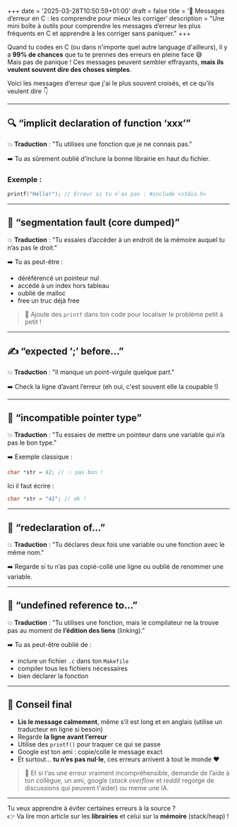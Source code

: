 +++
date = '2025-03-28T10:50:59+01:00'
draft = false
title = '🚨 Messages d’erreur en C : les comprendre pour mieux les corriger'
description = "Une mini boîte à outils pour comprendre les messages d’erreur les plus fréquents en C et apprendre à les corriger sans paniquer."
+++

Quand tu codes en C (ou dans n'importe quel autre language d'ailleurs), il y a **99% de chances** que tu te prennes des erreurs en pleine face 😅  
Mais pas de panique ! Ces messages peuvent sembler effrayants, **mais ils veulent souvent dire des choses simples**.

Voici les messages d’erreur que j'ai le plus souvent croisés, et ce qu’ils veulent dire 👇

---

## 🔍 “implicit declaration of function ‘xxx’”

💥 **Traduction** : "Tu utilises une fonction que je ne connais pas."

➡️ Tu as sûrement oublié d’inclure la bonne librairie en haut du fichier.

### Exemple :
```c
printf("Hello!"); // Erreur si tu n’as pas : #include <stdio.h>
```

---

## 🧠 “segmentation fault (core dumped)”

💥 **Traduction** : "Tu essaies d’accéder à un endroit de la mémoire auquel tu n’as pas le droit."

➡️ Tu as peut-être :
- déréférencé un pointeur nul
- accédé à un index hors tableau
- oublié de malloc
- free un truc déjà free

> 🧯 Ajoute des `printf` dans ton code pour localiser le problème petit à petit !

---

## ✍️ “expected ‘;’ before…”

💥 **Traduction** : "Il manque un point-virgule quelque part."

➡️ Check la ligne d’avant l’erreur (eh oui, c'est souvent elle la coupable !)

---

## 🧱 “incompatible pointer type”

💥 **Traduction** : "Tu essaies de mettre un pointeur dans une variable qui n’a pas le bon type."

➡️ Exemple classique :
```c
char *str = 42; // 💥 pas bon !
```
Ici il faut écrire :
```c
char *str = "42"; // ok !
```  

---

## 🔁 “redeclaration of…”

💥 **Traduction** : "Tu déclares deux fois une variable ou une fonction avec le même nom."

➡️ Regarde si tu n’as pas copié-collé une ligne ou oublié de renommer une variable.

---

## 🚫 “undefined reference to…”

💥 **Traduction** : "Tu utilises une fonction, mais le compilateur ne la trouve pas au moment de **l’édition des liens** (linking)."

➡️ Tu as peut-être oublié de :
- inclure un fichier `.c` dans ton `Makefile`
- compiler tous les fichiers nécessaires
- bien déclarer la fonction

---

## 🧠 Conseil final

- **Lis le message calmement**, même s’il est long et en anglais (utilise un traducteur en ligne si besoin)
- Regarde **la ligne avant l’erreur**
- Utilise des `printf()` pour traquer ce qui se passe
- Google est ton ami : copie/colle le message exact
- Et surtout… **tu n’es pas nul·le**, ces erreurs arrivent à tout le monde ❤️

> 🧰 Et si t’as une erreur vraiment incompréhensible, demande de l’aide à ton collègue, un ami, google (*stack overflow* et *reddit* regorge de discussions qui peuvent t'aider) ou meme une IA.  

---

Tu veux apprendre à éviter certaines erreurs à la source ?  
👉 Va lire mon article sur les **librairies** et celui sur la **mémoire** (stack/heap) !
